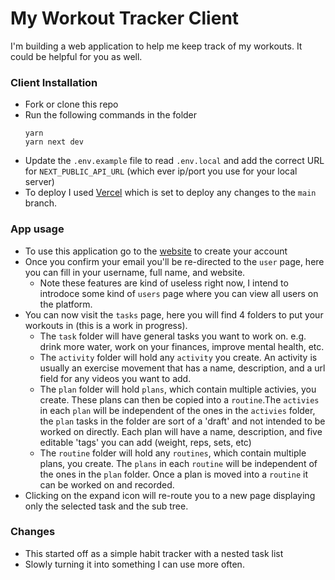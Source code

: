 # My Workout Tracker Client
I'm building a web application to help me keep track of my workouts. It could be helpful for you as well. 
### Client Installation
- Fork or clone this repo
- Run the following commands in the folder
    ```
    yarn
    yarn next dev
    ```
- Update the `.env.example` file to read `.env.local` and add the correct URL for `NEXT_PUBLIC_API_URL` (which ever ip/port you use for your local server)
- To deploy I used [Vercel](https://vercel.com) which is set to deploy any changes to the `main` branch. 

### App usage
- To use this application go to the [website](https://my-workout-tracker.vercel.app/) to create your account
- Once you confirm your email you'll be re-directed to the `user` page, here you can fill in your username, full name, and website. 
    - Note these features are kind of useless right now, I intend to introdoce some kind of `users` page where you can view all users on the platform. 
- You can now visit the `tasks` page, here you will find 4 folders to put your workouts in (this is a work in progress). 
    - The `task` folder will have general tasks you want to work on. e.g. drink more water, work on your finances, improve mental health, etc. 
    - The `activity` folder will hold any `activity` you create. An activity is usually an exercise movement that has a name, description, and a url field for any videos you want to add. 
    - The `plan` folder will hold `plans`, which contain multiple activies, you create. These plans can then be copied into a `routine`.The `activies` in each `plan` will be independent of the ones in the `activies` folder, the `plan` tasks in the folder are sort of a 'draft' and not intended to be worked on directly. Each plan will have a name, description, and five editable 'tags' you can add (weight, reps, sets, etc)
    - The `routine` folder will hold any `routines`, which contain multiple plans, you create. The `plans` in each `routine` will be independent of the ones in the `plan` folder. Once a plan is moved into a `routine` it can be worked on and recorded. 
- Clicking on the expand icon will re-route you to a new page displaying only the selected task and the sub tree. 

### Changes
- This started off as a simple habit tracker with a nested task list
- Slowly turning it into something I can use more often. 
